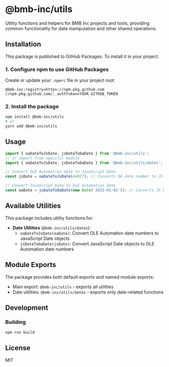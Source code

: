 # @bmb-inc/utils

Utility functions and helpers for BMB Inc projects and tools, providing common functionality for date manipulation and other shared operations.

## Installation

This package is published to GitHub Packages. To install it in your project:

### 1. Configure npm to use GitHub Packages

Create or update your `.npmrc` file in your project root:

```
@bmb-inc:registry=https://npm.pkg.github.com
//npm.pkg.github.com/:_authToken=YOUR_GITHUB_TOKEN
```

### 2. Install the package

```bash
npm install @bmb-inc/utils
# or
yarn add @bmb-inc/utils
```

## Usage

```typescript
import { oaDateToJsDate, jsDateToOaDate } from '@bmb-inc/utils';
// or import from specific module
import { oaDateToJsDate, jsDateToOaDate } from '@bmb-inc/utils/dates';

// Convert OLE Automation date to JavaScript Date
const jsDate = oaDateToJsDate(44927); // Converts OA date number to JS Date

// Convert JavaScript Date to OLE Automation date
const oaDate = jsDateToOaDate(new Date('2023-01-01')); // Converts JS Date to OA number
```

## Available Utilities

This package includes utility functions for:

- **Date Utilities** (`@bmb-inc/utils/dates`):
  - `oaDateToJsDate(oaDate)`: Convert OLE Automation date numbers to JavaScript Date objects
  - `jsDateToOaDate(jsDate)`: Convert JavaScript Date objects to OLE Automation date numbers

## Module Exports

The package provides both default exports and named module exports:

- Main export: `@bmb-inc/utils` - exports all utilities
- Date utilities: `@bmb-inc/utils/dates` - exports only date-related functions

## Development

### Building

```bash
npm run build
```

## License

MIT 
